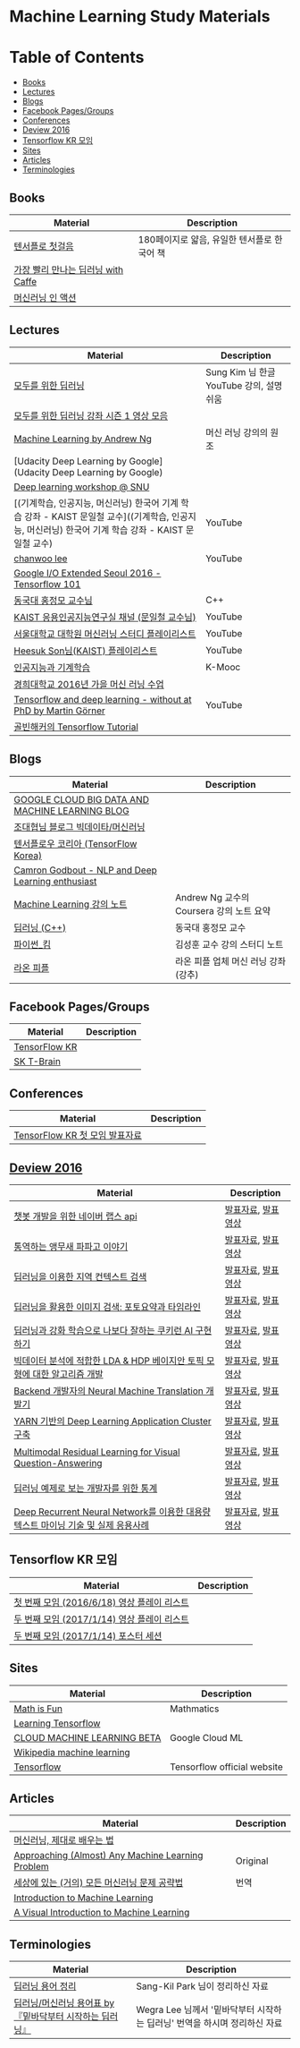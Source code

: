 # Machine Learning Study Materials

Table of Contents
=================

* [Books](#books)
* [Lectures](#lectures)
* [Blogs](#blogs)
* [Facebook Pages/Groups](#facebook-pagesgroups)
* [Conferences](#conferences)
* [<a href="https://deview.kr/2016/">Deview 2016</a>](#deview-2016)
* [Tensorflow KR 모임](#tensorflow-kr-모임)
* [Sites](#sites)
* [Articles](#articles)
* [Terminologies](#terminologies)

## Books
Material | Description
------------ | -------------
[텐서플로 첫걸음](http://www.hanbit.co.kr/store/books/look.php?p_code=B3286570432) | 180페이지로 얇음, 유일한 텐서플로 한국어 책
[가장 빨리 만나는 딥러닝 with Caffe](http://www.yes24.com/24/goods/30690055?scode=032&OzSrank=1) |
[머신러닝 인 액션](http://www.yes24.com/24/goods/9046762) |

## Lectures
Material | Description
------------ | -------------
[모두를 위한 딥러닝](https://hunkim.github.io/ml/) | Sung Kim 님 한글 YouTube 강의, 설명 쉬움
[모두를 위한 딥러닝 강좌 시즌 1 영상 모음](https://www.youtube.com/playlist?list=PLlMkM4tgfjnLSOjrEJN31gZATbcj_MpUm) |
[Machine Learning by Andrew Ng](https://www.coursera.org/learn/machine-learning) | 머신 러닝 강의의 원조
[Udacity Deep Learning by  Google](Udacity Deep Learning by Google) |
[Deep learning workshop @ SNU](https://github.com/sjchoi86/dl-workshop) |
[(기계학습, 인공지능, 머신러닝) 한국어 기계 학습 강좌 - KAIST 문일철 교수]((기계학습, 인공지능, 머신러닝) 한국어 기계 학습 강좌 - KAIST 문일철 교수) | YouTube
[chanwoo lee](https://www.youtube.com/channel/UCRyIQSBvSybbaNY_JCyg_vA) | YouTube
[Google I/O Extended Seoul 2016 - Tensorflow 101](https://www.youtube.com/watch?v=7UwAz4Jvvko) |
[동국대 홍정모 교수님](https://www.youtube.com/channel/UCg6IlhycdYiK_nWB3spjIqA) | C++
[KAIST 응용인공지능연구실 채널 (문일철 교수님)](https://www.youtube.com/channel/UC9caTTXVw19PtY07es58NDg) | YouTube
[서울대학교 대학원 머신러닝 스터디 플레이리스트](https://www.youtube.com/playlist?list=PLzWH6Ydh35ggVGbBh48TNs635gv2nxkFI) | YouTube
[Heesuk Son님(KAIST) 플레이리스트](https://www.youtube.com/playlist?list=PLamqaOMCyiiTH8pEgdfDvyR3_ET3_7xT5) | YouTube
[인공지능과 기계학습](http://www.kmooc.kr/courses/course-v1:KAISTk+KCS470+2015_K0201/about) | K-Mooc
[경희대학교 2016년 가을 머신 러닝 수업](https://sites.google.com/site/khu2016fall/home/machine-learning-2016-fall) |
[Tensorflow and deep learning - without at PhD by Martin Görner](https://youtu.be/vq2nnJ4g6N0) | YouTube
[골빈해커의 Tensorflow Tutorial](https://github.com/golbin/TensorFlow-Tutorials) | 

## Blogs
Material | Description
------------ | -------------
[GOOGLE CLOUD BIG DATA AND MACHINE LEARNING BLOG](https://cloud.google.com/blog/big-data/) |
[조대협님 블로그 빅데이타/머신러닝](http://bcho.tistory.com/category/%EB%B9%85%EB%8D%B0%EC%9D%B4%ED%83%80/%EB%A8%B8%EC%8B%A0%EB%9F%AC%EB%8B%9D) |
[텐서플로우 코리아 (TensorFlow Korea)](https://tensorflowkorea.wordpress.com/) |
[Camron Godbout - NLP and Deep Learning enthusiast](https://medium.com/@camrongodbout/) |
[Machine Learning 강의 노트](https://wikidocs.net/book/587) | Andrew Ng 교수의 Coursera 강의 노트 요약
[딥러닝 (C++)](http://m.blog.naver.com/PostList.nhn?blogId=atelierjpro&categoryNo=23) | 동국대 홍정모 교수
[파이썬_킴](http://pythonkim.tistory.com/notice/25) | 김성훈 교수 강의 스터디 노트
[라온 피플](http://laonple.blog.me/220587920012) | 라온 피플 업체 머신 러닝 강좌 (강추)

## Facebook Pages/Groups
Material | Description
------------ | -------------
[TensorFlow KR](https://www.facebook.com/groups/TensorFlowKR/) |
[SK T-Brain](https://www.facebook.com/SKTBrain/) |

## Conferences
Material | Description
------------ | -------------
[TensorFlow KR 첫 모임 발표자료](https://www.facebook.com/notes/tensorflow-kr/tensorflow-kr-%EC%B2%AB-%EB%AA%A8%EC%9E%84-%EB%B0%9C%ED%91%9C%EC%9E%90%EB%A3%8C/298998370441228) |

## [Deview 2016](https://deview.kr/2016/)
Material | Description
------------ | -------------
[챗봇 개발을 위한 네이버 랩스 api](https://deview.kr/2016/schedule#session/176) | [발표자료](http://www.slideshare.net/deview/api-67563048), [발표영상](http://serviceapi.rmcnmv.naver.com/flash/outKeyPlayer.nhn?vid=78AE004D279644E6B7D3028B48E1027FA8AA&outKey=V1267d3ec3483ba0946f1c0cafbc991c6e87f67e52608bc10eb5bc0cafbc991c6e87f&controlBarMovable=true&jsCallable=true&skinName=tvcast_white)
[통역하는 앵무새 파파고 이야기](https://deview.kr/2016/schedule#session/167) | [발표자료](http://www.slideshare.net/deview/134papago), [발표영상](http://serviceapi.rmcnmv.naver.com/flash/outKeyPlayer.nhn?vid=BA9943BC7078E66C0B61A49FE6D90B1BEA9B&outKey=V122e388fe421a7cc94a626ae0e820ef3dc32eb59130b73180dc726ae0e820ef3dc32&controlBarMovable=true&jsCallable=true&skinName=tvcast_white)
[딥러닝을 이용한 지역 컨텍스트 검색](https://deview.kr/2016/schedule#session/144) | [발표자료](http://www.slideshare.net/deview/221-67605830), [발표영상](http://serviceapi.rmcnmv.naver.com/flash/outKeyPlayer.nhn?vid=8E4D6D76A8F2F3FF344F72806EEA866DAFA1&outKey=V12900ab5bbe35eefde2ee300a9b7110b6dd108eac7f1b20bc800e300a9b7110b6dd1&controlBarMovable=true&jsCallable=true&skinName=tvcast_white)
[딥러닝을 활용한 이미지 검색: 포토요약과 타임라인](https://deview.kr/2016/schedule#session/163) | [발표자료](http://www.slideshare.net/deview/222-20161024), [발표영상](http://serviceapi.rmcnmv.naver.com/flash/outKeyPlayer.nhn?vid=B91D895DDB5C870D734E216FDDAA4E7CE478&outKey=V1254df13ae52ff5e8f6590fa84363dbaefe206e5e4ad05ff087d90fa84363dbaefe2&controlBarMovable=true&jsCallable=true&skinName=tvcast_white)
[딥러닝과 강화 학습으로 나보다 잘하는 쿠키런 AI 구현하기](https://deview.kr/2016/schedule#session/150) | [발표자료](http://www.slideshare.net/carpedm20/ai-67616630), [발표영상](http://serviceapi.rmcnmv.naver.com/flash/outKeyPlayer.nhn?vid=744982879C4B8D95A768185158158FA1F14E&outKey=V122a39972b8120461b33134a56dad62b1db97657ca107701108d134a56dad62b1db9&controlBarMovable=true&jsCallable=true&skinName=tvcast_white)
[빅데이터 분석에 적합한 LDA & HDP 베이지안 토픽 모형에 대한 알고리즘 개발](https://deview.kr/2016/schedule#session/153) | [발표자료](http://www.slideshare.net/deview/214-67608573), [발표영상](http://serviceapi.rmcnmv.naver.com/flash/outKeyPlayer.nhn?vid=0341A0C85061BA58D40608BA95D58F5A04AF&outKey=V126ba99632693a77eb2a59498e28e4722ca9152ec9afefdf7db459498e28e4722ca9&controlBarMovable=true&jsCallable=true&skinName=tvcast_white)
[Backend 개발자의 Neural Machine Translation 개발기](https://deview.kr/2016/schedule#session/161) | [발표자료](http://www.slideshare.net/deview/224-backend-neural-machine-translation-67608580), [발표영상](http://serviceapi.rmcnmv.naver.com/flash/outKeyPlayer.nhn?vid=97DEBA10B0F3CE29135D67F2F9897408C13F&outKey=V1264185e3222e19e4927330baf93db0618be9fe30c87636b1643330baf93db0618be&controlBarMovable=true&jsCallable=true&skinName=tvcast_white)
[YARN 기반의 Deep Learning Application Cluster 구축](https://deview.kr/2016/schedule#session/170) | [발표자료](http://www.slideshare.net/deview/225yarn-deep-learning-application-cluster), [발표영상](http://serviceapi.rmcnmv.naver.com/flash/outKeyPlayer.nhn?vid=04324FBC47D380C375EBA369E35B11C600C4&outKey=V124b213514c78bd5e670913f91a833a9a490f3f85ed256412016913f91a833a9a490&controlBarMovable=true&jsCallable=true&skinName=tvcast_white)
[Multimodal Residual Learning for Visual Question-Answering](https://deview.kr/2016/schedule#session/152) | [발표자료](http://www.slideshare.net/deview/multimodal-residual-learning-for-visual-questionanswering), [발표영상](http://serviceapi.rmcnmv.naver.com/flash/outKeyPlayer.nhn?vid=82F1AF379B45F624F785F80C01FECCB3B2D7&outKey=V128032df14328762f6a9e9cd6d08c7cc33d0f5faf26f7c540fd0e9cd6d08c7cc33d0&controlBarMovable=true&jsCallable=true&skinName=tvcast_white)
[딥러닝 예제로 보는 개발자를 위한 통계](https://deview.kr/2016/schedule#session/171) | [발표자료](http://www.slideshare.net/deview/216-67609104), [발표영상](http://serviceapi.rmcnmv.naver.com/flash/outKeyPlayer.nhn?vid=EB44457E7AA64A6B1337ED51FD7A4A9AC4E9&outKey=V1235531251f5028db6c0ce8df149e140c5c7a6fc592bb1872a46ce8df149e140c5c7&controlBarMovable=true&jsCallable=true&skinName=tvcast_white)
[Deep Recurrent Neural Network를 이용한 대용량 텍스트 마이닝 기술 및 실제 응용사례](https://deview.kr/2016/schedule#session/173) | [발표자료](http://www.slideshare.net/deview/226-67609105), [발표영상](http://serviceapi.rmcnmv.naver.com/flash/outKeyPlayer.nhn?vid=5770DF1BF7CE9A09BB526F850D20745D59CD&outKey=V1230c30920b830ea86dee58a0a8243f22f4ad39d910f9b7e15cfe58a0a8243f22f4a&controlBarMovable=true&jsCallable=true&skinName=tvcast_white)

## Tensorflow KR 모임
Material | Description
------------ | -------------
[첫 번째 모임 (2016/6/18) 영상 플레이 리스트](https://www.youtube.com/playlist?list=PLlMkM4tgfjnIMPagE47noYAJ222zWc4rw) |
[두 번째 모임 (2017/1/14) 영상 플레이 리스트](https://www.youtube.com/playlist?list=PLlMkM4tgfjnLHjEoaRKLdbpSIDJhiLtZE) | 
[두 번째 모임 (2017/1/14) 포스터 세션](https://drive.google.com/drive/folders/0B9X4BvS8d2SSdFNDUjAtemJBNlk) | 

## Sites
Material | Description
------------ | -------------
[Math is Fun](https://www.mathsisfun.com/) | Mathmatics
[Learning Tensorflow](http://learningtensorflow.com/) |
[CLOUD MACHINE LEARNING BETA](https://cloud.google.com/ml/) | Google Cloud ML
[Wikipedia machine learning](https://en.wikipedia.org/wiki/Machine_learning#History_and_relationships_to_other_fields) |
[Tensorflow](https://www.tensorflow.org/) | Tensorflow official website

## Articles
Material | Description
------------ | -------------
[머신러닝, 제대로 배우는 법](https://brunch.co.kr/@aidenswmo/2) |
[Approaching (Almost) Any Machine Learning Problem](https://www.linkedin.com/pulse/approaching-almost-any-machine-learning-problem-abhishek-thakur) | Original
[세상에 있는 (거의) 모든 머신러닝 문제 공략법](http://keunwoochoi.blogspot.kr/2016/08/blog-post.html?m=1) | 번역
[Introduction to Machine Learning](http://www.codeproject.com/Articles/1146582/Introduction-to-Machine-Learning) |
[A Visual Introduction to Machine Learning](http://www.r2d3.us/visual-intro-to-machine-learning-part-1/) |

## Terminologies
Material | Description
------------ | -------------
[딥러닝 용어 정리](http://docs.likejazz.com/deep-learning-glossary) | Sang-Kil Park 님이 정리하신 자료
[딥러닝/머신러닝 용어표 by 『밑바닥부터 시작하는 딥러닝』](https://docs.google.com/spreadsheets/d/1ccwGiC01X-gs3PPcXPUz67W9rS6l994LD4AL18KF1_0/edit#gid=0) | Wegra Lee 님께서 '밑바닥부터 시작하는 딥러닝' 번역을 하시며 정리하신 자료
